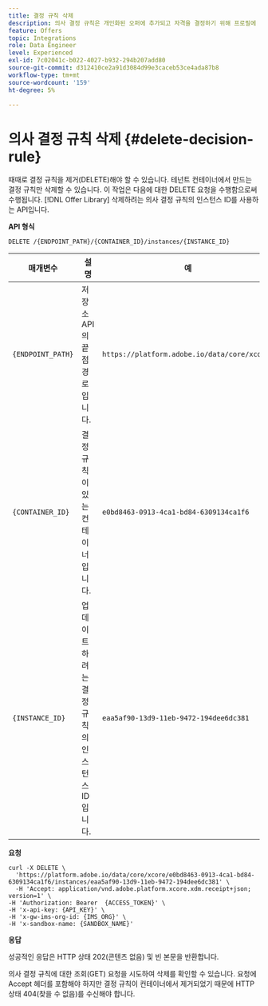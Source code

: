 ```yaml
---
title: 결정 규칙 삭제
description: 의사 결정 규칙은 개인화된 오퍼에 추가되고 자격을 결정하기 위해 프로필에 적용되는 제약 조건입니다.
feature: Offers
topic: Integrations
role: Data Engineer
level: Experienced
exl-id: 7c02041c-b022-4027-b932-294b207add80
source-git-commit: d312410ce2a91d3084d99e3caceb53ce4ada87b8
workflow-type: tm+mt
source-wordcount: '159'
ht-degree: 5%

---
```


# 의사 결정 규칙 삭제 {#delete-decision-rule}

때때로 결정 규칙을 제거(DELETE)해야 할 수 있습니다. 테넌트 컨테이너에서 만드는 결정 규칙만 삭제할 수 있습니다. 이 작업은 다음에 대한 DELETE 요청을 수행함으로써 수행됩니다. [!DNL Offer Library] 삭제하려는 의사 결정 규칙의 인스턴스 ID를 사용하는 API입니다.

**API 형식**

```http
DELETE /{ENDPOINT_PATH}/{CONTAINER_ID}/instances/{INSTANCE_ID}
```

| 매개변수 | 설명 | 예 |
| --------- | ----------- | ------- |
| `{ENDPOINT_PATH}` | 저장소 API의 끝점 경로입니다. | `https://platform.adobe.io/data/core/xcore/` |
| `{CONTAINER_ID}` | 결정 규칙이 있는 컨테이너입니다. | `e0bd8463-0913-4ca1-bd84-6309134ca1f6` |
| `{INSTANCE_ID}` | 업데이트하려는 결정 규칙의 인스턴스 ID입니다. | `eaa5af90-13d9-11eb-9472-194dee6dc381` |

**요청**

```shell
curl -X DELETE \
  'https://platform.adobe.io/data/core/xcore/e0bd8463-0913-4ca1-bd84-6309134ca1f6/instances/eaa5af90-13d9-11eb-9472-194dee6dc381' \
  -H 'Accept: application/vnd.adobe.platform.xcore.xdm.receipt+json; version=1' \
-H 'Authorization: Bearer  {ACCESS_TOKEN}' \
-H 'x-api-key: {API_KEY}' \
-H 'x-gw-ims-org-id: {IMS_ORG}' \
-H 'x-sandbox-name: {SANDBOX_NAME}'
```

**응답**

성공적인 응답은 HTTP 상태 202(콘텐츠 없음) 및 빈 본문을 반환합니다.

의사 결정 규칙에 대한 조회(GET) 요청을 시도하여 삭제를 확인할 수 있습니다. 요청에 Accept 헤더를 포함해야 하지만 결정 규칙이 컨테이너에서 제거되었기 때문에 HTTP 상태 404(찾을 수 없음)를 수신해야 합니다.
